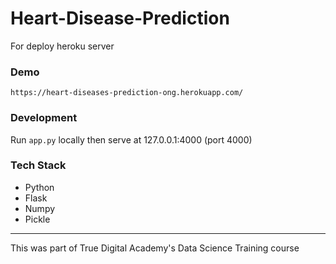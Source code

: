 # Heart-Disease-Prediction

For deploy heroku server

### Demo
`https://heart-diseases-prediction-ong.herokuapp.com/`

### Development
Run `app.py` locally then serve at 127.0.0.1:4000 (port 4000)

### Tech Stack
- Python
- Flask
- Numpy
- Pickle

---

This was part of True Digital Academy's Data Science Training course
